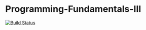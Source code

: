 # Programming-Fundamentals-III

[![Build Status](https://travis-ci.org/allenman23/Programming-Fundamentals-III.svg?branch=master)](https://travis-ci.org/allenman23/Programming-Fundamentals-III)
